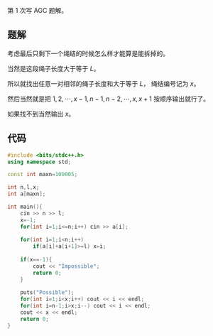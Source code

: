 第 $1$ 次写 $\text{AGC}$ 题解。

## 题解

考虑最后只剩下一个绳结的时候怎么样才能算是能拆掉的。

当然是这段绳子长度大于等于 $L$。

所以就找出任意一对相邻的绳子长度和大于等于 $L$， 绳结编号记为 $x$。

然后当然就是把 $1,2,\cdots,x-1,n-1,n-2,\cdots,x,x+1$ 按顺序输出就行了。

如果找不到当然输出 $x$。

## 代码

```cpp
#include <bits/stdc++.h>
using namespace std;

const int maxn=100005;

int n,l,x;
int a[maxn];

int main(){
	cin >> n >> l;
	x=-1;
	for(int i=1;i<=n;i++) cin >> a[i];
	
	for(int i=1;i<n;i++)
		if(a[i]+a[i+1]>=l) x=i;
	
	if(x==-1){
		cout << "Impossible";
		return 0;
	}
	
	puts("Possible");
	for(int i=1;i<x;i++) cout << i << endl;
	for(int i=n-1;i>x;i--) cout << i << endl;
	cout << x << endl;
	return 0;
}
```